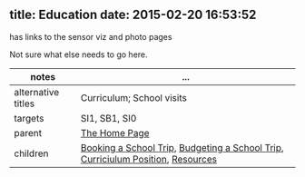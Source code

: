 title: Education
date: 2015-02-20 16:53:52
---

has links to the sensor viz and photo pages

Not sure what else needs to go here.

notes | ...
------|-----
alternative titles | Curriculum; School visits
targets | SI1, SB1, SI0
parent | <a href="../">The Home Page</a>
children | <a href="../booking-a-school-trip">Booking a School Trip</a>, <a href="../budgeting-a-school-trip">Budgeting a School Trip</a>, <a href="../curriculum-position">Curriciulum Position</a>, <a href="../resources">Resources</a>